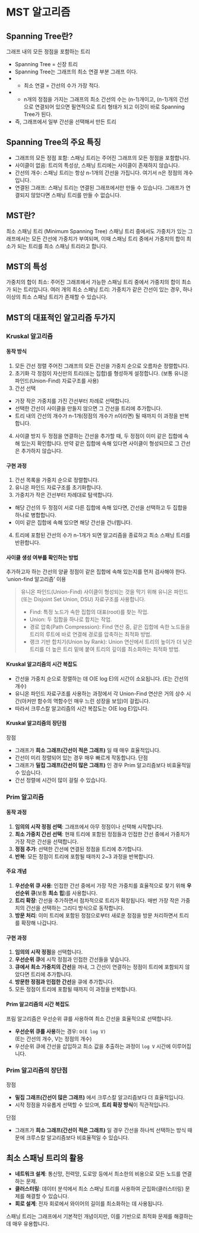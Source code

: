 # MST 알고리즘

## Spanning Tree란?

그래프 내의 모든 정점을 포함하는 트리

- Spanning Tree = 신장 트리
- Spanning Tree는 그래프의 최소 연결 부분 그래프 이다.
- - 최소 연결 = 간선의 수가 가장 적다.
- - n개의 정점을 가지는 그래프의 최소 간선의 수는 (n-1)개이고, (n-1)개의 간선으로 연결되어 있으면 필연적으로 트리 형태가 되고 이것이 바로 Spanning Tree가 된다.
- 즉, 그래프에서 일부 간선을 선택해서 만든 트리

## Spanning Tree의 주요 특징

- 그래프의 모든 정점 포함: 스패닝 트리는 주어진 그래프의 모든 정점을 포함합니다.
- 사이클이 없음: 트리의 특성상, 스패닝 트리에는 사이클이 존재하지 않습니다.
- 간선의 개수: 스패닝 트리는 항상 n-1개의 간선을 가집니다. 여기서 n은 정점의 개수입니다.
- 연결된 그래프: 스패닝 트리는 연결된 그래프에서만 만들 수 있습니다. 그래프가 연결되지 않았다면 스패닝 트리를 만들 수 없습니다.

## MST란?

최소 스패닝 트리 (Minimum Spanning Tree)
스패닝 트리 중에서도 가중치가 있는 그래프에서는 모든 간선에 가중치가 부여되며, 이때 스패닝 트리 중에서 가중치의 합이 최소가 되는 트리를 최소 스패닝 트리라고 합니다.

## MST의 특성

가중치의 합이 최소: 주어진 그래프에서 가능한 스패닝 트리 중에서 가중치의 합이 최소가 되는 트리입니다.
여러 개의 최소 스패닝 트리: 가중치가 같은 간선이 있는 경우, 하나 이상의 최소 스패닝 트리가 존재할 수 있습니다.

## MST의 대표적인 알고리즘 두가지

### Kruskal 알고리즘

#### 동작 방식

1. 모든 간선 정렬
   주어진 그래프의 모든 간선을 가중치 순으로 오름차순 정렬합니다.
2. 초기화
   각 정점이 자신만의 트리(또는 집합)를 형성하게 설정합니다. (보통 유니온 파인드(Union-Find) 자료구조를 사용)
3. 간선 선택

- 가장 작은 가중치를 가진 간선부터 차례로 선택합니다.
- 선택한 간선이 사이클을 만들지 않으면 그 간선을 트리에 추가합니다.
- 트리 내의 간선의 개수가 n-1개(정점의 개수가 n이라면) 될 때까지 이 과정을 반복합니다.

4. 사이클 방지
두 정점을 연결하는 간선을 추가할 때, 두 정점이 이미 같은 집합에 속해 있는지 확인합니다. 만약 같은 집합에 속해 있다면 사이클이 형성되므로 그 간선은 추가하지 않습니다.

#### 구현 과정
1. 간선 목록을 가중치 순으로 정렬합니다.
2. 유니온 파인드 자료구조를 초기화합니다.
3. 가중치가 작은 간선부터 차례대로 탐색합니다.
- 해당 간선의 두 정점이 서로 다른 집합에 속해 있다면, 간선을 선택하고 두 집합을 하나로 병합합니다.
- 이미 같은 집합에 속해 있으면 해당 간선을 건너뜁니다.
4. 트리에 포함된 간선의 수가 n-1개가 되면 알고리즘을 종료하고 최소 스패닝 트리를 반환합니다.


#### 사이클 생성 여부를 확인하는 방법
추가하고자 하는 간선의 양끝 정점이 같은 집합에 속해 있는지를 먼저 검사해야 한다.
‘union-find 알고리즘’ 이용

> 유니온 파인드(Union-Find)
사이클이 형성되는 것을 막기 위해 유니온 파인드(또는 Disjoint Set Union, DSU) 자료구조를 사용합니다.
> - Find: 특정 노드가 속한 집합의 대표(root)를 찾는 작업.
> - Union: 두 집합을 하나로 합치는 작업.
> - 경로 압축(Path Compression): Find 연산 중, 같은 집합에 속한 노드들을 트리의 루트에 바로 연결해 경로를 압축하는 최적화 방법.
> - 랭크 기반 합치기(Union by Rank): Union 연산에서 트리의 높이가 더 낮은 트리를 더 높은 트리 밑에 붙여 트리의 깊이를 최소화하는 최적화 방법.

#### Kruskal 알고리즘의 시간 복잡도
- 간선을 가중치 순으로 정렬하는 데 O(E log E)의 시간이 소요됩니다. (E는 간선의 개수)
- 유니온 파인드 자료구조를 사용하는 과정에서 각 Union-Find 연산은 거의 상수 시간(아커만 함수의 역함수인 매우 느린 성장을 보임)이 걸립니다.
- 따라서 크루스칼 알고리즘의 시간 복잡도는 O(E log E)입니다.
  
#### Kruskal 알고리즘의 장단점
장점
- 그래프가 **희소 그래프(간선이 적은 그래프)** 일 때 매우 효율적입니다.
- 간선이 미리 정렬되어 있는 경우 매우 빠르게 작동합니다.
단점
- 그래프가 **밀집 그래프(간선이 많은 그래프)** 인 경우 Prim 알고리즘보다 비효율적일 수 있습니다.
- 간선 정렬에 시간이 많이 걸릴 수 있습니다.

### Prim 알고리즘

#### 동작 과정

1. **임의의 시작 정점 선택**: 그래프에서 아무 정점이나 선택해 시작합니다.
2. **최소 가중치 간선 선택**: 현재 트리에 포함된 정점들과 인접한 간선 중에서 가중치가 가장 작은 간선을 선택합니다.
3. **정점 추가**: 선택한 간선에 연결된 정점을 트리에 추가합니다.
4. **반복**: 모든 정점이 트리에 포함될 때까지 2~3 과정을 반복합니다.

#### 주요 개념

1. **우선순위 큐 사용**: 인접한 간선 중에서 가장 작은 가중치를 효율적으로 찾기 위해 **우선순위 큐**(보통 **최소 힙**)를 사용합니다.
2. **트리 확장**: 간선을 추가하면서 점차적으로 트리가 확장됩니다. 매번 가장 작은 가중치의 간선을 선택하는 그리디 방식으로 동작합니다.
3. **방문 처리**: 이미 트리에 포함된 정점으로부터 새로운 정점을 방문 처리하면서 트리를 확장해 나갑니다.

#### 구현 과정

1. **임의의 시작 정점**을 선택합니다.
2. **우선순위 큐**에 시작 정점과 인접한 간선들을 넣습니다.
3. **큐에서 최소 가중치의 간선**을 꺼내, 그 간선이 연결하는 정점이 트리에 포함되지 않았다면 트리에 추가합니다.
4. **방문한 정점과 인접한 간선**을 큐에 추가합니다.
5. 모든 정점이 트리에 포함될 때까지 이 과정을 반복합니다.

#### Prim 알고리즘의 시간 복잡도

프림 알고리즘은 우선순위 큐를 사용하여 최소 간선을 효율적으로 선택합니다.

- **우선순위 큐를 사용**하는 경우: `O(E log V)`  
  (E는 간선의 개수, V는 정점의 개수)
- 우선순위 큐에 간선을 삽입하고 최소 값을 추출하는 과정이 `log V` 시간에 이루어집니다.

### Prim 알고리즘의 장단점

장점
- **밀집 그래프(간선이 많은 그래프)** 에서 크루스칼 알고리즘보다 더 효율적입니다.
- 시작 정점을 자유롭게 선택할 수 있으며, **트리 확장 방식**이 직관적입니다.

단점
- 그래프가 **희소 그래프(간선이 적은 그래프)** 일 경우 간선을 하나씩 선택하는 방식 때문에 크루스칼 알고리즘보다 비효율적일 수 있습니다.


## 최소 스패닝 트리의 활용

- **네트워크 설계**: 통신망, 전력망, 도로망 등에서 최소한의 비용으로 모든 노드를 연결하는 문제.
- **클러스터링**: 데이터 분석에서 최소 스패닝 트리를 사용하여 군집화(클러스터링) 문제를 해결할 수 있습니다.
- **회로 설계**: 전자 회로에서 와이어의 길이를 최소화하는 데 사용됩니다.

스패닝 트리는 그래프에서 기본적인 개념이지만, 이를 기반으로 최적화 문제를 해결하는 데 매우 유용합니다.
